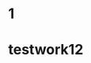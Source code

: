            

                                                                                     
 
# 1  
  
 # testwork12 

 
  
